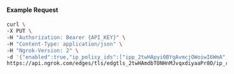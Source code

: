 <!-- Code generated for API Clients. DO NOT EDIT. -->

#### Example Request

```bash
curl \
-X PUT \
-H "Authorization: Bearer {API_KEY}" \
-H "Content-Type: application/json" \
-H "Ngrok-Version: 2" \
-d '{"enabled":true,"ip_policy_ids":["ipp_2twHApyi0BYgAvmcjOWoiwI6WmA","ipp_2twHAnSS9AD6TNTGWe6wGsQSAPY"]}' \
https://api.ngrok.com/edges/tls/edgtls_2twHAmdbTONHnMJvqxdiyaaPr8O/ip_restriction
```
